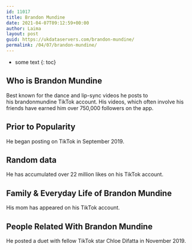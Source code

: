 ```yaml
---
id: 11017
title: Brandon Mundine
date: 2021-04-07T09:12:59+00:00
author: Laima
layout: post
guid: https://ukdataservers.com/brandon-mundine/
permalink: /04/07/brandon-mundine/
---
```


* some text
{: toc}


## Who is Brandon Mundine
                  
                  
                  
Best known for the dance and lip-sync videos he posts to his brandonmundine TikTok account. His videos, which often involve his friends have earned him over 750,000 followers on the app. 
                  
              
            
              
            
                
                
                
## Prior to Popularity
                  
                  
                  
He began posting on TikTok in September 2019. 
                  
              
            
              
            
                
                
                
## Random data
                  
                  
                  
He has accumulated over 22 million likes on his TikTok account. 
                  
              
            
              
            
                
                
                
## Family & Everyday Life of Brandon Mundine
                  
                  
                  
His mom has appeared on his TikTok account. 
                  
              
            
              
            
                
                
                
## People Related With Brandon Mundine
                  
                  
                  
He posted a duet with fellow TikTok star Chloe Difatta in November 2019. 
                  
              
            
              
            
                
              
            
              
              
            
            
              
            
          
          
          